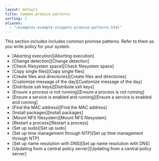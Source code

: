 ```yaml
---
layout: default
title: Common promise patterns
sorting: 2
aliases:
  - "/examples-example-snippets-promise-patterns.html"
---
```


This section includes includes common promise patterns. Refer to them as you
write policy for your system.

- [Aborting execution][Aborting execution]
- [Change detection][Change detection]
- [Check filesystem space][Check filesystem space]
- [Copy single files][Copy single files]
- [Create files and directories][Create files and directories]
- [Customize message of the day][Customize message of the day]
- [Distribute ssh keys][Distribute ssh keys]
- [Ensure a process is not running][Ensure a process is not running]
- [Ensure a service is enabled and running][Ensure a service is enabled and running]
- [Find the MAC address][Find the MAC address]
- [Install packages][Install packages]
- [Mount NFS filesystem][Mount NFS filesystem]
- [Restart a process][Restart a process]
- [Set up sudo][Set up sudo]
- [Set up time management through NTP][Set up time management through NTP]
- [Set up name resolution with DNS][Set up name resolution with DNS]
- [Updating from a central policy server][Updating from a central policy server]
